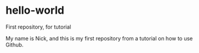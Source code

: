 # hello-world
First repository, for tutorial

My name is Nick, and this is my first repository from a tutorial on how to use Github.
